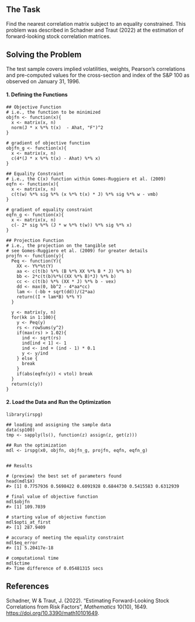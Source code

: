 ## The Task

Find the nearest correlation matrix subject to an equality constrained.
This problem was described in Schadner and Traut (2022) at the
estimation of forward-looking stock correlation matrices.

## Solving the Problem

The test sample covers implied volatilities, weights, Pearson’s
correlations and pre-computed values for the cross-section and index of
the S&P 100 as observed on January 31, 1996.

#### 1. Defining the Functions


    ## Objective Function
    # i.e., the function to be minimized
    objfn <- function(x){
      x <- matrix(x, n)
      norm(J * x %*% t(x)  - Ahat, "F")^2
    }

    # gradient of objective function
    objfn_g <- function(x){
      x <- matrix(x, n)
      c(4*(J * x %*% t(x) - Ahat) %*% x)
    }

    ## Equality Constraint
    # i.e., the C(x) function within Gomes-Ruggiero et al. (2009)
    eqfn <- function(x){
      x <- matrix(x, n)
      c(t(w) %*% sig %*% (x %*% t(x) * J) %*% sig %*% w - vmb)
    }

    # gradient of equality constraint
    eqfn_g <- function(x){
      x <- matrix(x, n)
      c(- 2* sig %*% (J * w %*% t(w)) %*% sig %*% x)
    }

    ## Projection Function
    # i.e., the projection on the tangible set
    # see Gomes-Ruggiero et al. (2009) for greater details
    projfn <- function(y){
      Peq <- function(Y){
        XX <- Y%*%t(Y)
        aa <- c(t(b) %*% (B %*% XX %*% B * J) %*% b)
        bb <- 2*c(t(b)%*%((XX %*% B)*J) %*% b)
        cc <- c(t(b) %*% (XX * J) %*% b - vex)
        dd <- max(0, bb^2 - 4*aa*cc)
        lam <- (-bb + sqrt(dd))/(2*aa)
        return((I + lam*B) %*% Y)
      }
      
      y <- matrix(y, n)
      for(kk in 1:100){
        y <- Peq(y)
        rs <- rowSums(y^2)
        if(max(rs) > 1.02){
          ind <- sqrt(rs)
          ind[ind < 1] <- 1
          ind <- ind + (ind - 1) * 0.1
          y <- y/ind
        } else {
          break
        }
        if(abs(eqfn(y)) < vtol) break
      }
      return(c(y))
    }

#### 2. Load the Data and Run the Optimization

    library(irspg)

    ## loading and assigning the sample data
    data(sp100) 
    tmp <- sapply(ls(), function(z) assign(z, get(z))) 

    ## Run the optimization
    mdl <- irspg(x0, objfn, objfn_g, projfn, eqfn, eqfn_g)


    ## Results

    # (preview) the best set of parameters found
    head(mdl$X) 
    #> [1] 0.7757936 0.5698422 0.6091928 0.6844730 0.5415583 0.6312939

    # final value of objective function
    mdl$objfn
    #> [1] 109.7039

    # starting value of objective function
    mdl$opti_at_first
    #> [1] 287.9409

    # accuracy of meeting the equality constraint
    mdl$eq_error
    #> [1] 5.20417e-18

    # computational time
    mdl$ctime
    #> Time difference of 0.05481315 secs

## References

Schadner, W & Traut, J. (2022). “Estimating Forward-Looking Stock
Correlations from Risk Factors”, *Mathematics* 10(10), 1649.
<https://doi.org/10.3390/math10101649>.
